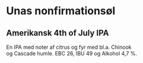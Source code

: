 # Unas nonfirmationsøl
## Amerikansk 4th of July IPA

En IPA med noter af citrus og fyr med bl.a. Chinook\
 og Cascade humle. EBC 26,  IBU 49 og Alkohol 4,7 %.
